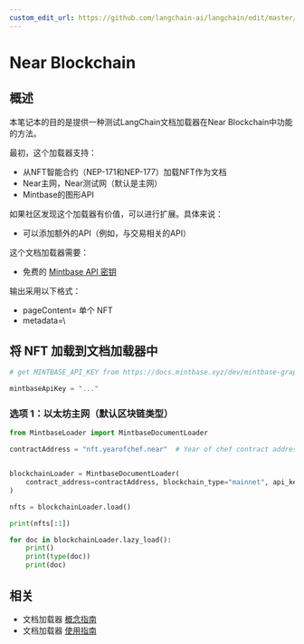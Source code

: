 ```yaml
---
custom_edit_url: https://github.com/langchain-ai/langchain/edit/master/docs/docs/integrations/document_loaders/mintbase.ipynb
---
```

# Near Blockchain

## 概述

本笔记本的目的是提供一种测试LangChain文档加载器在Near Blockchain中功能的方法。

最初，这个加载器支持：

* 从NFT智能合约（NEP-171和NEP-177）加载NFT作为文档
* Near主网，Near测试网（默认是主网）
* Mintbase的图形API

如果社区发现这个加载器有价值，可以进行扩展。具体来说：

* 可以添加额外的API（例如，与交易相关的API）

这个文档加载器需要：

*   免费的 [Mintbase API 密钥](https://docs.mintbase.xyz/dev/mintbase-graph/)

输出采用以下格式：

- pageContent= 单个 NFT
- metadata=\

## 将 NFT 加载到文档加载器中


```python
# get MINTBASE_API_KEY from https://docs.mintbase.xyz/dev/mintbase-graph/

mintbaseApiKey = "..."
```

### 选项 1：以太坊主网（默认区块链类型）


```python
from MintbaseLoader import MintbaseDocumentLoader

contractAddress = "nft.yearofchef.near"  # Year of chef contract address


blockchainLoader = MintbaseDocumentLoader(
    contract_address=contractAddress, blockchain_type="mainnet", api_key="omni-site"
)

nfts = blockchainLoader.load()

print(nfts[:1])

for doc in blockchainLoader.lazy_load():
    print()
    print(type(doc))
    print(doc)
```


## 相关

- 文档加载器 [概念指南](/docs/concepts/#document-loaders)
- 文档加载器 [使用指南](/docs/how_to/#document-loaders)
